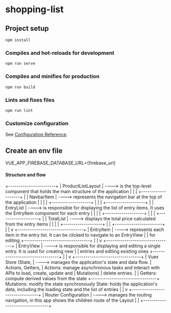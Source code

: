 # shopping-list

## Project setup
```
npm install
```

### Compiles and hot-reloads for development
```
npm run serve
```

### Compiles and minifies for production
```
npm run build
```

### Lints and fixes files
```
npm run lint
```

### Customize configuration
See [Configuration Reference](https://cli.vuejs.org/config/).

## Create an env file
VUE_APP_FIREBASE_DATABASE_URL={firebase_url}

#### Structure and flow

+-----------------------+
|   ProductListLayout   | ----> is the top-level component that holds the main structure of the application
|                       |
|   +-------------------+
|   | NavbarItem        | ----> represents the navigation bar at the top of the application
|   |                   |
|   +-------------------+
|                       |
|   +-------------------+
|   | EntryList         | ----> is responsible for displaying the list of entry items. It uses the EntryItem component for each entry
|   |                   |
|   +-------------------+
|                       |
|   +-------------------+
|   | TotalList         | ----> displays the total price calculated from the entry items
|   |                   |
|   +-------------------+
|                       |
+-----------------------+
           |
           |
           v
+--------------------------------+
|        EntryItem               | ----> represents each item in the entry list. It can be clicked to navigate to an EntryView
|                                |       for editing
+--------------------------------+
           |
           |
           v
+--------------------------------+
|       EntryView                | ----> is responsible for displaying and editing a single entry. It is used for creating new
|                                |       entries and editing existing ones
+--------------------------------+
           |
           |
           v
+--------------------------------+
|      Vuex Store (State,        | ----> manages the application's state and data flow.
|      Actions, Getters,         |       Actions: manage asynchronous tasks and interact with APIs to load, create, update and
|      Mutations)                |       delete entries.
|                                |       Getters: compute derived values from the state
+--------------------------------+       Mutations: modify the state synchronously
                                         State: holds the application's data, including the loading state and the list of entries
           |
           |
           v
+--------------------------------+
|      Router Configuration      | ----> manages the routing navigation, in this app shows the children route of the Layout
|                                |
+--------------------------------+
